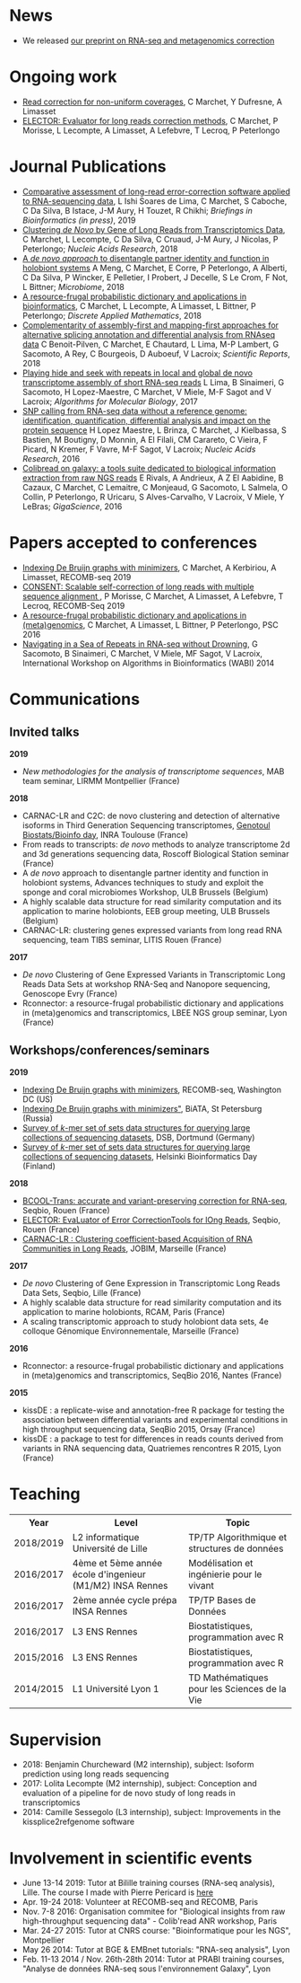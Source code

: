 # News
- We released [our preprint on RNA-seq and metagenomics correction](https://www.biorxiv.org/content/10.1101/673624v1.abstract?%3Fcollection=) 

# Ongoing work
- [Read correction for non-uniform coverages](https://www.biorxiv.org/content/10.1101/673624v1.abstract?%3Fcollection=), C Marchet, Y Dufresne, A Limasset
- [ELECTOR: Evaluator for long reads correction methods](https://www.biorxiv.org/content/10.1101/512889v1), C Marchet, P Morisse, L Lecompte, A Limasset, A Lefebvre, T Lecroq, P Peterlongo 

# Journal Publications
- [Comparative assessment of long-read error-correction software applied to RNA-sequencing data](https://www.biorxiv.org/content/10.1101/476622v1), L Ishi Soares de Lima, C Marchet, S Caboche, C Da Silva, B Istace, J-M Aury, H Touzet, R Chikhi; _Briefings in Bioinformatics (in press)_, 2019
- [Clustering _de Novo_ by Gene of Long Reads from Transcriptomics Data](https://academic.oup.com/nar/article/47/1/e2/5107577), C Marchet, L Lecompte, C Da Silva, C Cruaud, J-M Aury, J Nicolas, P Peterlongo; _Nucleic Acids Research_, 2018
- [A _de novo approach_ to disentangle partner identity and function in holobiont systems](https://microbiomejournal.biomedcentral.com/articles/10.1186/s40168-018-0481-9) A Meng, C Marchet, E Corre, P Peterlongo, A Alberti, C Da Silva, P Wincker, E Pelletier, I Probert, J Decelle, S Le Crom, F Not, L Bittner; _Microbiome_, 2018
- [A resource-frugal probabilistic dictionary and applications in bioinformatics](https://www.sciencedirect.com/science/article/pii/S0166218X18301288), C Marchet, L Lecompte, A Limasset, L Bittner, P Peterlongo; _Discrete Applied Mathematics_, 2018
- [Complementarity of assembly-first and mapping-first approaches for alternative splicing annotation and differential analysis from RNAseq data](https://www.nature.com/articles/s41598-018-21770-7) C Benoit-Pilven, C Marchet, E Chautard, L Lima, M-P Lambert, G Sacomoto, A Rey, C Bourgeois, D Auboeuf, V Lacroix; _Scientific Reports_, 2018
- [Playing hide and seek with repeats in local and global de novo transcriptome assembly of short RNA-seq reads](https://www.ncbi.nlm.nih.gov/pmc/articles/PMC5322684/) L Lima, B Sinaimeri, G Sacomoto, H Lopez-Maestre, C Marchet, V Miele, M-F Sagot and V Lacroix; _Algorithms for Molecular Biology_, 2017
- [SNP calling from RNA-seq data without a reference genome: identification, quantification, differential analysis and impact on the protein sequence](https://www.ncbi.nlm.nih.gov/pubmed/27458203) H Lopez Maestre, L Brinza, C Marchet, J Kielbassa, S Bastien, M Boutigny, D Monnin, A El Filali, CM Carareto, C Vieira, F Picard, N Kremer, F Vavre, M-F Sagot, V Lacroix; _Nucleic Acids Research_, 2016
- [Colibread on galaxy: a tools suite dedicated to biological information extraction from raw NGS reads](https://gigascience.biomedcentral.com/articles/10.1186/s13742-015-0105-2) E Rivals, A Andrieux, A Z El Aabidine, B Cazaux, C Marchet, C Lemaitre, C Monjeaud, G Sacomoto, L Salmela, O Collin, P Peterlongo, R Uricaru, S Alves-Carvalho, V Lacroix, V Miele, Y LeBras; _GigaScience_, 2016

# Papers accepted to conferences
- [Indexing De Bruijn graphs with minimizers](https://www.biorxiv.org/content/10.1101/546309v2), C Marchet, A Kerbiriou, A Limasset, RECOMB-seq 2019
- [CONSENT: Scalable self-correction of long reads with multiple sequence alignment
](https://www.biorxiv.org/content/10.1101/546630v3), P Morisse, C Marchet, A Limasset, A Lefebvre, T Lecroq, RECOMB-Seq 2019
- [A resource-frugal probabilistic dictionary and applications in (meta)genomics](https://hal.inria.fr/hal-01386744/document), C Marchet, A Limasset, L Bittner, P Peterlongo, PSC 2016
- [Navigating in a Sea of Repeats in RNA-seq without Drowning](https://link.springer.com/chapter/10.1007/978-3-662-44753-6_7), G Sacomoto, B Sinaimeri, C Marchet, V Miele, MF Sagot, V Lacroix, International Workshop on Algorithms in Bioinformatics (WABI) 2014

# Communications

## Invited talks
**2019**
- _New methodologies for the analysis of transcriptome sequences_, MAB team seminar, LIRMM Montpellier (France)

**2018**
- CARNAC-LR and C2C: de novo clustering and detection of alternative isoforms in Third Generation Sequencing transcriptomes, [Genotoul Biostats/Bioinfo day](https://bioinfo-biostat.sciencesconf.org/), INRA Toulouse (France)
- From reads to transcripts: _de novo_ methods to analyze transcriptome 2d and 3d generations sequencing data, Roscoff Biological Station seminar (France)
- A _de novo_ approach to disentangle partner identity and function in holobiont systems, Advances techniques to study and exploit the sponge and coral microbiomes Workshop, ULB Brussels (Belgium)
- A highly scalable data structure for read similarity computation and its application to marine holobionts, EEB group meeting, ULB Brussels (Belgium)
- CARNAC-LR: clustering genes expressed variants from long read RNA sequencing, team TIBS seminar, LITIS Rouen (France)

**2017**
- _De novo_ Clustering of Gene Expressed Variants in Transcriptomic Long Reads Data Sets at workshop RNA-Seq and Nanopore sequencing, Genoscope Evry (France)
- Rconnector: a resource-frugal probabilistic dictionary and applications in (meta)genomics and transcriptomics, LBEE NGS group seminar, Lyon (France)

## Workshops/conferences/seminars

**2019**
- [Indexing De Bruijn graphs with minimizers](https://recombseq.recomb2019.org/schedule/#Sat), RECOMB-seq, Washington DC (US)
- [Indexing De Bruijn graphs with minimizers"](http://biata2019.spbu.ru/program/), BiATA, St Petersburg (Russia)
- [Survey of _k_-mer set of sets data structures for querying large collections of sequencing datasets](https://dsb2019.gitlab.io/), DSB, Dortmund (Germany)
- [Survey of _k_-mer set of sets data structures for querying large collections of sequencing datasets]( https://www.helsinki.fi/en/researchgroups/bioinformatics/bioinformatics-day-2019), Helsinki Bioinformatics Day (Finland)


**2018**
- [BCOOL-Trans: accurate and variant-preserving correction for RNA-seq](http://bioinfo.univ-rouen.fr/seqbio2018/programme.php), Seqbio, Rouen (France)
- [ELECTOR: EvaLuator of Error CorrectionTools for lOng Reads](http://bioinfo.univ-rouen.fr/seqbio2018/programme.php), Seqbio, Rouen (France)
- [CARNAC-LR : Clustering coefficient-based Acquisition of RNA Communities in Long Reads](https://jobim2018.sciencesconf.org/data/pages/Program_A4_JOBIM2018.pdf), JOBIM, Marseille (France)

**2017**
- _De novo_ Clustering of Gene Expression in Transcriptomic Long Reads Data Sets, Seqbio, Lille (France)
- A highly scalable data structure for read similarity computation and its application to marine holobionts, RCAM, Paris (France)
- A scaling transcriptomic approach to study holobiont data sets, 4e colloque Génomique Environnementale, Marseille (France)

**2016** 
- Rconnector: a resource-frugal probabilistic dictionary and applications in (meta)genomics and transcriptomics, SeqBio 2016, Nantes (France)

**2015** 
- kissDE : a replicate-wise and annotation-free R package for testing the association between differential variants and experimental conditions in high throughput sequencing data, SeqBio 2015, Orsay (France)
- kissDE : a package to test for differences in reads counts derived from variants in RNA sequencing data, Quatriemes rencontres R 2015, Lyon (France)

# Teaching

<table>
  <tr>
    <th>Year</th><th>Level</th><th>Topic</th>
  </tr>
  <tr>
    <td>2018/2019</td><td>L2 informatique Université de Lille</td><td>TP/TP Algorithmique et structures de données</td>
  </tr>
  <tr>
    <td>2016/2017</td><td>4ème et 5ème année école d'ingenieur (M1/M2) INSA Rennes</td><td>Modélisation et ingénierie pour le vivant</td>
  </tr>
  <tr>
    <td>2016/2017</td><td>2ème année cycle prépa INSA Rennes</td><td>TP/TP Bases de Données</td>
  </tr>
  <tr>
    <td>2016/2017</td><td>L3 ENS Rennes</td><td>Biostatistiques, programmation avec R</td>
  </tr>
    <tr>
    <td>2015/2016</td><td>L3 ENS Rennes</td><td>Biostatistiques, programmation avec R</td>
  </tr>
   <tr>
    <td>2014/2015</td><td>L1 Université Lyon 1</td><td>TD Mathématiques pour les Sciences de la Vie</td>
  </tr>
</table>


# Supervision
- 2018: Benjamin Churcheward (M2 internship), subject: Isoform prediction using long reads sequencing
- 2017: Lolita Lecompte (M2 internship), subject: Conception and evaluation of a pipeline for de novo study of long reads in transcriptomics
- 2014: Camille Sessegolo (L3 internship), subject: Improvements in the kissplice2refgenome software

# Involvement in scientific events
- June 13-14 2019: Tutor at Bilille training courses (RNA-seq analysis), Lille. The course I made with Pierre Pericard is [here](https://wikis.univ-lille.fr/bilille/_media/ngs2019-rna-seq.pdf)
- Apr. 19-24 2018: Volunteer at RECOMB-seq and RECOMB, Paris
- Nov. 7-8 2016: Organisation commitee for "Biological insights from raw high-throughput sequencing data" - Colib'read ANR workshop, Paris
- Mar. 24-27 2015: Tutor at CNRS course: "Bioinformatique pour les NGS", Montpellier
- May 26 2014: Tutor at BGE & EMBnet tutorials: "RNA-seq analysis", Lyon
- Feb. 11-13 2014 / Nov. 26th-28th 2014: Tutor at PRABI training courses, "Analyse de données RNA-seq sous l'environnement Galaxy", Lyon
